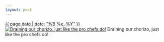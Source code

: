 ```yaml
---
layout: post
---
```


<p>
  <time><a href="/358">{{ page.date | date: "%B %e, %Y" }}</a></time>
  <a href="/358"><img src="{{ site.assets_url }}/358-484.jpg" srcset="{{ site.assets_url }}/358-968.jpg 968w, {{ site.assets_url }}/358-726.jpg 726w, {{ site.assets_url }}/358-484.jpg 484w, {{ site.assets_url }}/358-242.jpg 242w" sizes="(min-width: 700px) 50vw, calc(100vw - 2rem)" alt="Draining our chorizo, just like the pro chefs do!" /></a>
  <span>Draining our chorizo, just like the pro chefs do!</span>
</p>
